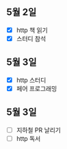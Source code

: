 ## 5월 2일

- [x] http 책 읽기
- [x] 스터디 참석

## 5월 3일

- [x] http 스터디
- [x] 페어 프로그래밍

## 5월 3일

- [ ] 지하철 PR 날리기
- [ ] http 독서
